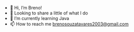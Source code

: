 - 👋 Hi, I’m Breno!
- 👀 Looking to share a little of what I do
- 🌱 I’m currently learning Java
- 📫 How to reach me brenosouzatavares2003@gmail.com
